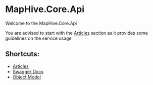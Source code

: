 
# MapHive.Core.Api


Welcome to the MapHive.Core.Api

You are advised to start with the [Articles](articles/intro.html) section as it provides some guidelines on the service usage

## Shortcuts:
* [Articles](articles/intro.html)
* [Swagger Docs](../swagger)
* [Object Model](api/index.html)
